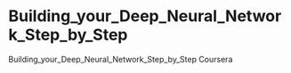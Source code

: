 # Building_your_Deep_Neural_Network_Step_by_Step
Building_your_Deep_Neural_Network_Step_by_Step Coursera
